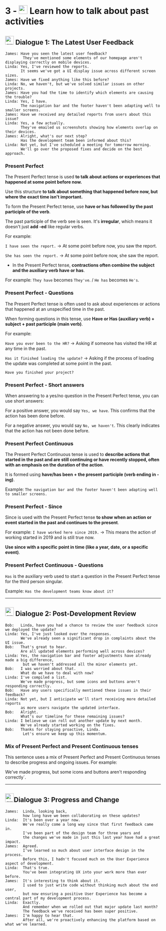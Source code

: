 # 3 - <img width="28" height="28" src="https://img.icons8.com/color/28/great-britain.png" alt="great britain"/>  Learn how to talk about past activities

## <img width="28" height="28" src="https://img.icons8.com/color/28/great-britain.png" alt="great britain"/>  Dialogue 1: The Latest User Feedback

```
James: Have you seen the latest user feedback?
        They've mentioned some elements of our homepage aren't displaying correctly on mobile devices.
Linda: Yes, I've reviewed the reports.
       It seems we've got a UI display issue across different screen sizes.
James: Have we fixed anything like this before?
Linda: No, we haven't, but we've solved similar issues on other projects.
James: Have you had the time to identify which elements are causing the trouble?
Linda: Yes, I have.
       The navigation bar and the footer haven't been adapting well to smaller screens.
James: Have we received any detailed reports from users about this issue?
Linda: Yes, a few actually.
       They've emailed us screenshots showing how elements overlap on their devices.
James: Alright, what's our next step?
       Has the development team been informed about this?
Linda: Not yet, but I've scheduled a meeting for tomorrow morning.
       We'll go over the proposed fixes and decide on the best approach.
```

### Present Perfect

The Present Perfect tense is used **to talk about actions or experiences that happened at some point before now.**

Use this structure **to talk about something that happened before now, but where the exact time isn't important.**

To form the Present Perfect tense, use **have or has followed by the past participle of the verb**.

The past participle of the verb see is seen. It's **irregular**, which means it doesn't just **add -ed** like regular verbs. 

For example:

`I have seen the report.` -> At some point before now, you saw the report.

`She has seen the report.` -> At some point before now, she saw the report.


- In the Present Perfect tense, **contractions often combine the subject and the auxiliary verb have or has**. 

For example: `They have` becomes `They've`. / `He has` becomes `He's`.


### Present Perfect - Questions


The Present Perfect tense is often used to ask about experiences or actions that happened at an unspecified time in the past.

When forming questions in this tense, use **Have or Has (auxiliary verb) + subject + past participle (main verb)**. 

For example:

`Have you ever been to the HR?` -> Asking if someone has visited the HR at any time in the past.

`Has it finished loading the update?` -> Asking if the process of loading the update was completed at some point in the past.

`Have you finished your project?`

### Present Perfect - Short answers


When answering to a yes/no question in the Present Perfect tense, you can use short answers:


For a positive answer, you would say `Yes, we have`. This confirms that the action has been done before.

For a negative answer, you would say `No, we haven't`. This clearly indicates that the action has not been done before.

### Present Perfect Continuous

The Present Perfect Continuous tense is used to **describe actions that started in the past and are still continuing or have recently stopped, often with an emphasis on the duration of the action**.

It is formed using **have/has been + the present participle (verb ending in -ing)**.

Example: `The navigation bar and the footer haven't been adapting well to smaller screens.`

### Present Perfect - Since

Since is used with the Present Perfect tense **to show when an action or event started in the past and continues to the present**. 

For example: `I have worked here since 2019.` -> This means the action of working started in 2019 and is still true now.

**Use since with a specific point in time (like a year, date, or a specific event)**.

### Present Perfect Continuous - Questions

`Has` is the auxiliary verb used to start a question in the Present Perfect tense for the third person singular.

Example: `Has the development teams know about it?`

---

##  <img width="28" height="28" src="https://img.icons8.com/color/28/great-britain.png" alt="great britain"/> Dialogue 2: Post-Development Review


```
Bob:   Linda, have you had a chance to review the user feedback since we deployed the update?
Linda: Yes, I've just looked over the responses.
       We've already seen a significant drop in complaints about the UI issue.
Bob:   That's great to hear.
       Are all updated elements performing well across devices?
Linda: Yes, the navigation bar and footer adjustments have already made a big difference,
        but we haven't addressed all the minor elements yet.
Bob:   I was worried about that.
       What do we have to deal with now?
Linda: I've compiled a list.
       We've made progress, but some icons and buttons aren't responding correctly.
Bob:   Have any users specifically mentioned these issues in their feedback?
Linda: Not yet, but I anticipate we'll start receiving more detailed reports
       as more users navigate the updated interface.
Bob:   Alright.
       What's our timeline for these remaining issues?
Linda: I believe we can roll out another update by next month.
       We've already started working on the fixes.
Bob:   Thanks for staying proactive, Linda.
        Let's ensure we keep up this momentum.
```

### Mix of Present Perfect and Present Continuous tenses 

This sentence uses a mix of Present Perfect and Present Continuous tenses to describe progress and ongoing issues. For example:

We've made progress, but some icons and buttons aren't responding correctly`. 

---

##   <img width="28" height="28" src="https://img.icons8.com/color/28/great-britain.png" alt="great britain"/>Dialogue 3: Progress and Change

```
James:  Linda, looking back,
        how long have we been collaborating on these updates?
Linda:  It's been over a year now.
        We've really come a long way since that first feedback came in.
        I've been part of the design team for three years and
        the changes we've made in just this last year have had a great impact.
James:  Agreed.
        I've learned so much about user interface design in the process.
        Before this, I hadn't focused much on the User Experience aspect of development.
Linda:  That's true.
        You've been integrating UX into your work more than ever before.
James:  It's interesting to think about it.
        I used to just write code without thinking much about the end user,
        but now ensuring a positive User Experience has become a central part of my development process.
Linda:  Exactly.
        And remember when we rolled out that major update last month?
        The feedback we've received has been super positive.
James:  I'm happy to hear that.
        After all, we're proactively enhancing the platform based on what we've learned.
```
